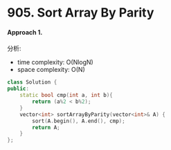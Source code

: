 # 905. Sort Array By Parity
#### Approach 1.
分析:
- time complexity: O(NlogN)
- space complexity: O(N)
```c++
class Solution {
public:
    static bool cmp(int a, int b){
        return (a%2 < b%2);
    }
    vector<int> sortArrayByParity(vector<int>& A) {
        sort(A.begin(), A.end(), cmp);
        return A;
    }
};
```
